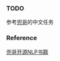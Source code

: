 ### TODO

参考[兜哥](https://github.com/duoergun0729/nlp/blob/master/README.md)的中文任务

### Reference

[兜哥开源NLP书籍](https://github.com/duoergun0729/nlp/blob/master/README.md)

